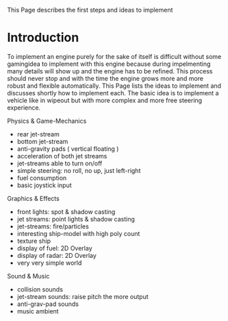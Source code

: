 This Page describes the first steps and ideas to implement

# Introduction #

To implement an engine purely for the sake of itself is difficult without some gamingidea to implement with this engine because during impelmenting many details will show up and the engine has to be refined. This process should never stop and with the time the engine grows more and more robust and flexible automatically. This Page lists the ideas to implement and discusses shortly how to implement each.
The basic idea is to implement a vehicle like in wipeout but with more complex and more free steering experience.

Physics & Game-Mechanics
  * rear jet-stream
  * bottom jet-stream
  * anti-gravity pads ( vertical floating )
  * acceleration of both jet streams
  * jet-streams able to turn on/off
  * simple steering: no roll, no up, just left-right
  * fuel consumption
  * basic joystick input

Graphics & Effects
  * front lights: spot & shadow casting
  * jet streams: point lights & shadow casting
  * jet-streams: fire/particles
  * interesting ship-model with high poly count
  * texture ship
  * display of fuel: 2D Overlay
  * display of radar: 2D Overlay
  * very very simple world

Sound & Music
  * collision sounds
  * jet-stream sounds: raise pitch the more output
  * anti-grav-pad sounds
  * music ambient